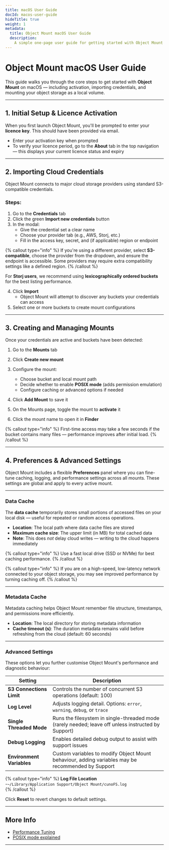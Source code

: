 ```yaml
---
title: macOS User Guide
docId: macos-user-guide
hideTitle: true
weight: 1
metadata:
  title: Object Mount macOS User Guide
  description:
    A simple one-page user guide for getting started with Object Mount on macOS.
---
```


# Object Mount macOS User Guide

This guide walks you through the core steps to get started with **Object Mount** on macOS — including activation, importing credentials, and mounting your object storage as a local volume.

---

## 1. Initial Setup & Licence Activation

When you first launch Object Mount, you'll be prompted to enter your **licence key**. This should have been provided via email.

- Enter your activation key when prompted  
- To verify your licence period, go to the **About** tab in the top navigation — this displays your current licence status and expiry

---

## 2. Importing Cloud Credentials

Object Mount connects to major cloud storage providers using standard S3-compatible credentials.

### Steps:

1. Go to the **Credentials** tab  
2. Click the green **Import new credentials** button  
3. In the modal:
   - Give the credential set a clear name
   - Choose your provider tab (e.g., AWS, Storj, etc.)
   - Fill in the access key, secret, and (if applicable) region or endpoint

{% callout type="info"  %}
If you're using a different provider, select **S3-compatible**, choose the provider from the dropdown, and ensure the endpoint is accessible. Some providers may require extra compatibility settings like a defined region.
{% /callout %}


For **Storj users**, we recommend using **lexicographically ordered buckets** for the best listing performance.

4. Click **Import**  
   - Object Mount will attempt to discover any buckets your credentials can access
5. Select one or more buckets to create mount configurations

---

## 3. Creating and Managing Mounts

Once your credentials are active and buckets have been detected:

1. Go to the **Mounts** tab  
2. Click **Create new mount**  
3. Configure the mount:
   - Choose bucket and local mount path
   - Decide whether to enable **POSIX mode** (adds permission emulation)
   - Configure caching or advanced options if needed

4. Click **Add Mount** to save it  
5. On the Mounts page, toggle the mount to **activate** it  
6. Click the mount name to open it in **Finder**

{% callout type="info"  %}
First-time access may take a few seconds if the bucket contains many files — performance improves after initial load.
{% /callout %}



---

## 4. Preferences & Advanced Settings

Object Mount includes a flexible **Preferences** panel where you can fine-tune caching, logging, and performance settings across all mounts. These settings are global and apply to every active mount.

---

### Data Cache

The **data cache** temporarily stores small portions of accessed files on your local disk — useful for repeated or random access operations.

- **Location**: The local path where data cache files are stored  
- **Maximum cache size**: The upper limit (in MB) for total cached data  
- **Note**: This does *not* delay cloud writes — writing to the cloud happens immediately

{% callout type="info"  %}
Use a fast local drive (SSD or NVMe) for best caching performance.
{% /callout %}

{% callout type="info"  %}
If you are on a high-speed, low-latency network connected to your object storage, you may see improved performance by turning caching off.
{% /callout %}

---

### Metadata Cache

Metadata caching helps Object Mount remember file structure, timestamps, and permissions more efficiently.

- **Location**: The local directory for storing metadata information  
- **Cache timeout (s)**: The duration metadata remains valid before refreshing from the cloud (default: 60 seconds)

---

### Advanced Settings

These options let you further customise Object Mount's performance and diagnostic behaviour:

| Setting                             | Description |
|-------------------------------------|-------------|
| **S3 Connections Limit**            | Controls the number of concurrent S3 operations (default: 100) |
| **Log Level**                       | Adjusts logging detail. Options: `error`, `warning`, `debug`, or `trace` |
| **Single Threaded Mode**            | Runs the filesystem in single-threaded mode (rarely needed; leave off unless instructed by Support) |
| **Debug Logging**                   | Enables detailed debug output to assist with support issues |
| **Environment Variables**           | Custom variables to modify Object Mount behaviour, adding variables may be recommended by Support |

{% callout type="info"  %}
**Log File Location**  
-`~/Library/Application Support/Object Mount/cunoFS.log`  
{% /callout %}

Click **Reset** to revert changes to default settings.

---

## More Info

- [Performance Tuning](../faq/tuning/)
- [POSIX mode explained](../faq/posix-mode/)

---
